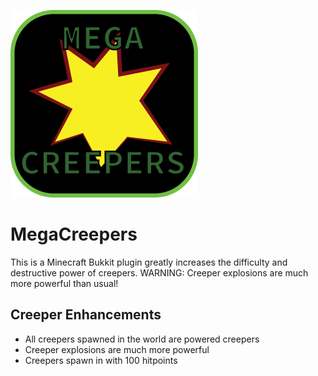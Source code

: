 ![MegaCreepers](/MegaCreepers-Logo.png?raw=true "MegaCreepers") 

MegaCreepers
=============
This is a Minecraft Bukkit plugin greatly increases the difficulty and destructive power of creepers. WARNING: Creeper explosions are much more powerful than usual!


Creeper Enhancements
----------
* All creepers spawned in the world are powered creepers
* Creeper explosions are much more powerful
* Creepers spawn in with 100 hitpoints
